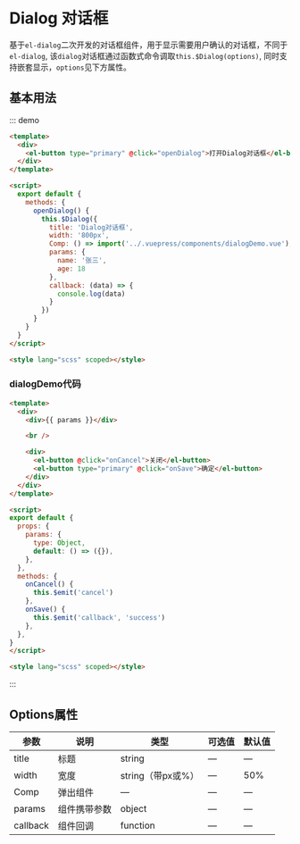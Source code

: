 # Dialog 对话框

基于`el-dialog`二次开发的对话框组件，用于显示需要用户确认的对话框，不同于`el-dialog`, 该`dialog`对话框通过函数式命令调取`this.$Dialog(options)`, 同时支持嵌套显示，`options`见下方属性。


## 基本用法

::: demo
```html
<template>
  <div>
    <el-button type="primary" @click="openDialog">打开Dialog对话框</el-button>
  </div>
</template>

<script>
  export default {
    methods: {
      openDialog() {
        this.$Dialog({
          title: 'Dialog对话框',
          width: '800px',
          Comp: () => import('../.vuepress/components/dialogDemo.vue'),
          params: {
            name: '张三',
            age: 18
          },
          callback: (data) => {
            console.log(data)
          }
        })
      }
    }
  }
</script>

<style lang="scss" scoped></style>

```

### dialogDemo代码
```html
<template>
  <div>
    <div>{{ params }}</div>

    <br />

    <div>
      <el-button @click="onCancel">关闭</el-button>
      <el-button type="primary" @click="onSave">确定</el-button>
    </div>
  </div>
</template>

<script>
export default {
  props: {
    params: {
      type: Object,
      default: () => ({}),
    },
  },
  methods: {
    onCancel() {
      this.$emit('cancel')
    },
    onSave() {
      this.$emit('callback', 'success')
    },
  },
}
</script>

<style lang="scss" scoped></style>

```
:::

## Options属性
| 参数      | 说明    | 类型      | 可选值       | 默认值   |
|---------- |-------- |---------- |-------------  |-------- |
| title     | 标题   | string  |   —            |    —     |
| width     | 宽度   | string（带px或%）    |  — |     50%    |
| Comp     | 弹出组件   | —    | — | —   |
| params     | 组件携带参数   | object    | — | —   |
| callback     | 组件回调   | function    | — | —   |
